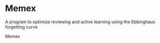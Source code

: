 # Memex
A program to optimize reviewing and active learning using the Ebbinghaus forgetting curve

Memex
